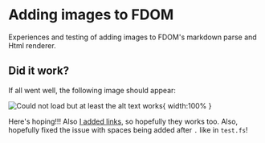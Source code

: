 ﻿# Adding images to FDOM

Experiences and testing of adding images to FDOM's markdown parse and Html renderer.

## Did it work?

If all went well, the following image should appear:

![Could not load but at least the alt text works](https://blog.psionic.cloud/img/ken-cheung-KonWFWUaAuk-unsplash.jpg "Successful image?"){ width:100% }

Here's hoping!!! Also [I added links](https://www.example.com), so hopefully they works too.
Also, hopefully fixed the issue with spaces being added after `.` like in `test.fs`!
